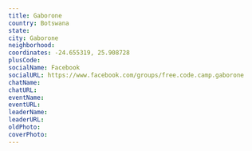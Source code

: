 ```yaml
---
title: Gaborone
country: Botswana
state: 
city: Gaborone
neighborhood: 
coordinates: -24.655319, 25.908728
plusCode:
socialName: Facebook
socialURL: https://www.facebook.com/groups/free.code.camp.gaborone
chatName:
chatURL:
eventName:
eventURL:
leaderName:
leaderURL:
oldPhoto: 
coverPhoto:
---
```

